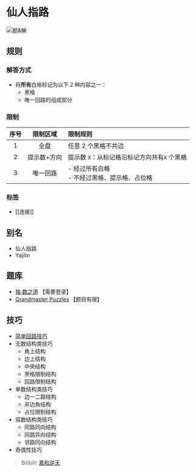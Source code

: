 # 仙人指路

![题&解](https://www.gmpuzzles.com/images/blog/Yajilin-Ex.png)

## 规则

### 解答方式

- 将**所有**白格标记为以下 2 种内容之一：
  - 黑格
  - 唯一回路的组成部分

### 限制

| 序号  |  限制区域  | 限制规则                          |
|:---:|:------:|:------------------------------|
|  1  |   全盘   | 任意 2 个黑格不共边                   |
|  2  | 提示数+方向 | 提示数 `X`：从标记格沿标记方向共有`X` 个黑格    |
|  3  |  唯一回路  | - 经过所有白格<br/> - 不经过黑格、提示格、占位格 |

### 标签

- [[连接]]

## 别名

- 仙人指路
- Yajilin

## 题库

- [独·数之道](http://www.sudokufans.org.cn/lx/xrzl.index.php?w=10) 【需要登录】
- [Grandmaster Puzzles](https://www.gmpuzzles.com/blog/category/loop/yajilin/) 【题目有限】

## 技巧

- [简单回路技巧](回路.md)
- 无数结构类技巧
  - 角上结构
  - 边上结构
  - 中央结构
  - 黑格限制结构
  - 回路限制结构
- 单数结构类技巧
  - 边一二路结构
  - 非边角结构
  - 占位限制结构
- 双数结构类技巧
  - 同路同向结构
  - 同路异向结构
  - 邻路同向结构
- 奇偶性技巧

> Bilibili: [嘉和逆天](https://www.bilibili.com/read/cv19537909)
